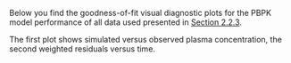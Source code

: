 Below you find the goodness-of-fit visual diagnostic plots for the PBPK model performance of all data used presented in [Section 2.2.3](#223-clinical-data).

The first plot shows simulated versus observed plasma concentration, the second weighted residuals versus time. 

